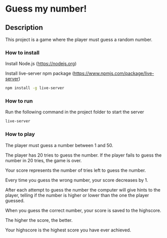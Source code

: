# Guess my number!

## Description

This project is a game where the player must guess a random number.

### How to install

Install Node.js
(https://nodejs.org)

Install live-server npm package
(https://www.npmjs.com/package/live-server)

```bash
npm install -g live-server
```

### How to run

Run the following command in the project folder to start the server

```bash
live-server
```

### How to play

The player must guess a number between 1 and 50.

The player has 20 tries to guess the number. If the player fails to guess the number in 20 tries, the game is over.

Your score represents the number of tries left to guess the number.

Every time you guess the wrong number, your score decreases by 1.

After each attempt to guess the number the computer will give hints to the player, telling if the number is higher or lower than the one the player guessed.

When you guess the correct number, your score is saved to the highscore.

The higher the score, the better.

Your highscore is the highest score you have ever achieved.
